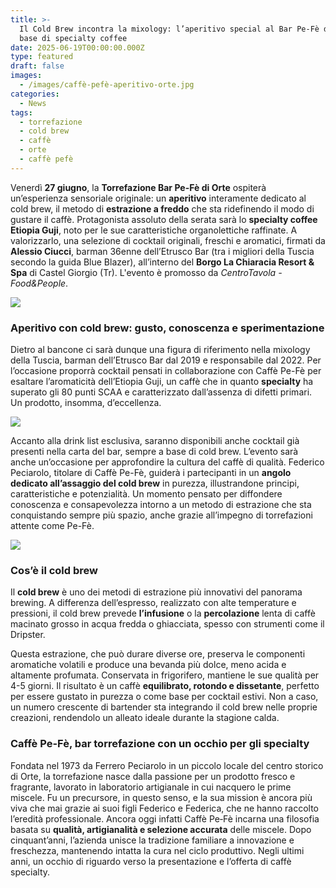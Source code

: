 ```yaml
---
title: >-
  Il Cold Brew incontra la mixology: l’aperitivo special al Bar Pe-Fè di Orte a
  base di specialty coffee
date: 2025-06-19T00:00:00.000Z
type: featured
draft: false
images:
  - /images/caffè-pefè-aperitivo-orte.jpg
categories:
  - News
tags:
  - torrefazione
  - cold brew
  - caffè
  - orte
  - caffè pefè
---
```


Venerdì **27 giugno**, la **Torrefazione Bar Pe-Fè di Orte** ospiterà un’esperienza sensoriale originale: un **aperitivo** interamente dedicato al cold brew, il metodo di **estrazione a freddo** che sta ridefinendo il modo di gustare il caffè. Protagonista assoluto della serata sarà lo **specialty coffee Etiopia Guji**, noto per le sue caratteristiche organolettiche raffinate. A valorizzarlo, una selezione di cocktail originali, freschi e aromatici, firmati da **Alessio Ciucci**, barman 36enne dell’Etrusco Bar (tra i migliori della Tuscia secondo la guida Blue Blazer), all’interno del **Borgo La Chiaracia Resort & Spa** di Castel Giorgio (Tr). L'evento è promosso da *CentroTavola - Food\&People*.

![](/images/coldbrew.png)

### Aperitivo con cold brew: gusto, conoscenza e sperimentazione

Dietro al bancone ci sarà dunque una figura di riferimento nella mixology della Tuscia, barman dell’Etrusco Bar dal 2019 e responsabile dal 2022. Per l’occasione proporrà cocktail pensati in collaborazione con Caffè Pe-Fè per esaltare l’aromaticità dell’Etiopia Guji, un caffè che in quanto **specialty** ha superato gli 80 punti SCAA e caratterizzato dall’assenza di difetti primari. Un prodotto, insomma, d’eccellenza.

![](/images/alessio-ciucci-etrusco-bar.jpeg)

Accanto alla drink list esclusiva, saranno disponibili anche cocktail già presenti nella carta del bar, sempre a base di cold brew. L’evento sarà anche un’occasione per approfondire la cultura del caffè di qualità. Federico Peciarolo, titolare di Caffè Pe-Fè, guiderà i partecipanti in un **angolo dedicato all’assaggio del cold brew** in purezza, illustrandone principi, caratteristiche e potenzialità. Un momento pensato per diffondere conoscenza e consapevolezza intorno a un metodo di estrazione che sta conquistando sempre più spazio, anche grazie all’impegno di torrefazioni attente come Pe-Fè.

![](</images/drink list.png>)

### Cos’è il cold brew

Il **cold brew** è uno dei metodi di estrazione più innovativi del panorama brewing. A differenza dell’espresso, realizzato con alte temperature e pressioni, il cold brew prevede **l’infusione** o la **percolazione** lenta di caffè macinato grosso in acqua fredda o ghiacciata, spesso con strumenti come il Dripster.

Questa estrazione, che può durare diverse ore, preserva le componenti aromatiche volatili e produce una bevanda più dolce, meno acida e altamente profumata. Conservata in frigorifero, mantiene le sue qualità per 4-5 giorni. Il risultato è un caffè **equilibrato, rotondo e dissetante**, perfetto per essere gustato in purezza o come base per cocktail estivi. Non a caso, un numero crescente di bartender sta integrando il cold brew nelle proprie creazioni, rendendolo un alleato ideale durante la stagione calda.

### Caffè Pe-Fè, bar torrefazione con un occhio per gli specialty

Fondata nel 1973 da Ferrero Peciarolo in un piccolo locale del centro storico di Orte, la torrefazione nasce dalla passione per un prodotto fresco e fragrante, lavorato in laboratorio artigianale in cui nacquero le prime miscele. Fu un precursore, in questo senso, e la sua mission è ancora più viva che mai grazie ai suoi figli Federico e Federica, che ne hanno raccolto l’eredità professionale. Ancora oggi infatti Caffè Pe‑Fè incarna una filosofia basata su **qualità, artigianalità e selezione accurata** delle miscele. Dopo cinquant’anni, l’azienda unisce la tradizione familiare a innovazione e freschezza, mantenendo intatta la cura nel ciclo produttivo. Negli ultimi anni, un occhio di riguardo verso la presentazione e l’offerta di caffè specialty.
